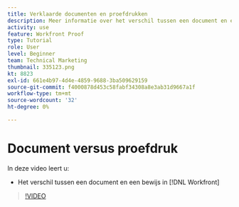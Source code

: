 ```yaml
---
title: Verklaarde documenten en proefdrukken
description: Meer informatie over het verschil tussen een document en een proefdruk in [!DNL  Workfront].
activity: use
feature: Workfront Proof
type: Tutorial
role: User
level: Beginner
team: Technical Marketing
thumbnail: 335123.png
kt: 8823
exl-id: 661e4b97-4d4e-4859-9688-3ba509629159
source-git-commit: f4000878d453c58fabf34308a8e3ab31d9667a1f
workflow-type: tm+mt
source-wordcount: '32'
ht-degree: 0%

---
```


# Document versus proefdruk

In deze video leert u:

* Het verschil tussen een document en een bewijs in [!DNL Workfront]

>[!VIDEO](https://video.tv.adobe.com/v/335123/?quality=12)
